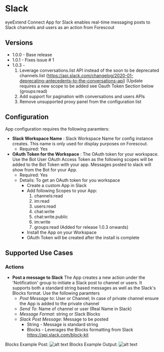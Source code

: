 # Slack
eyeExtend Connect App for Slack enables real-time messaging posts to Slack channels and users as an action from Forescout

## Versions
* 1.0.0 - Base release
* 1.0.1 - Fixes issue # 1
* 1.0.3 - 
   1. Leverage conversations.list API instead of the soon to be deprecated channels.list (https://api.slack.com/changelog/2020-01-deprecating-antecedents-to-the-conversations-api)  (Update requires a new scope to be added see Oauth Token Section below (groups:read)
   2. Add support for pagination with conversations and users APIs
   3. Remove unsupported proxy panel from the configuration list 

## Configuration
App configuration requires the following paramters:
* __Slack Workspace Name__ : Slack Workspace Name for config instance creates. This name is only used for display purposes on Forescout. 
  * Required: Yes
* __OAuth Token for the Workspace__ : The OAuth token for your workspace. Use the Bot User OAuth Access Token as the following scopes will be added to the Bot Token with your app. Messages posted to slack will show from the Bot for your App.
  * Required: Yes
  * Details: To get an OAuth token for you workspace
    * Create a custom App in Slack
    * Add following Scopes to your App:
      1. channels:read
      2. im:read
      3. users:read
      4. chat:write
      5. chat:write.public
      6. im:write
      7. groups:read (Added for release 1.0.3 onwards)
    * Install the App on your Workspace
    * OAuth Token will be created after the install is complete

## Supported Use Cases

### Actions
* __Post a message to Slack__
The App creates a new action under the 'Notification' group to initiate a Slack post to channel or users. 
It supports both a standard string based messages as well as the Slack's Blocks format.  Use the following paramters
  * _Post Message to_: User or Channel; In case of private channel ensure the App is added to the private channel
  * _Send To_: Name of channel or user (Real Name in Slack)
  * _Message Format_: string or Slack Blocks
  * _Slack Post Message_: Message to be posted
    * String - Message is standard string 
    * Blocks - Leverages the Blocks formatting from Slack https://api.slack.com/block-kit
  
 Blocks Example Post: 
![alt text](https://github.com/Forescout/eyeExtend-Connect/blob/master/Slack/Blocks%20Example.png "Use this format in Message")
 Blocks Example Output: 
![alt text](https://github.com/Forescout/eyeExtend-Connect/blob/master/Slack/Blocks%20Output.png "Slack Output")
  

